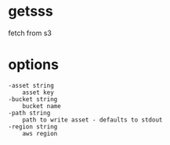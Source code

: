 # getsss

fetch from s3

# options

    -asset string
        asset key
    -bucket string
        bucket name
    -path string
        path to write asset - defaults to stdout
    -region string
        aws region
